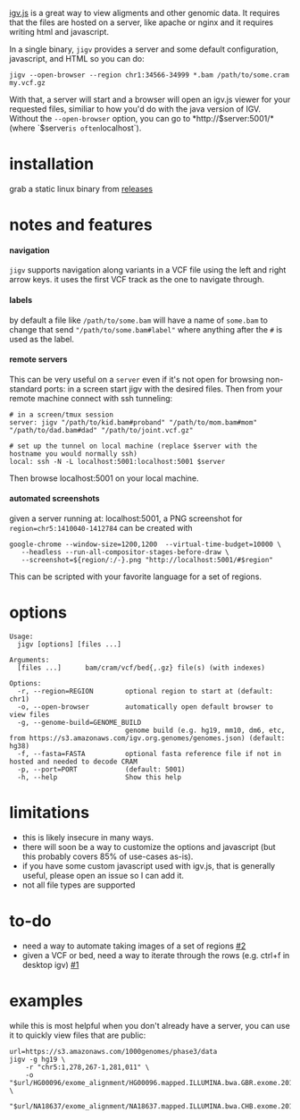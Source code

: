 [igv.js](https://github.com/igvteam/igv.js) is a great way to view aligments and other genomic data. 
It requires that the files are hosted on a server, like apache or nginx and it requires writing html and
javascript.

In a single binary, `jigv` provides a server and some default configuration,
javascript, and HTML so you can do:

```
jigv --open-browser --region chr1:34566-34999 *.bam /path/to/some.cram my.vcf.gz
```
With that, a server will start and a browser will open an igv.js viewer for your requested files, 
similiar to how you'd do with the java version of IGV. Without the `--open-browser` option, you can
go to *http://$server:5001/* (where `$server` is often `localhost`).

# installation

grab a static linux binary from [releases](https://github.com/brentp/jigv/releases/latest)

# notes and features

#### navigation

`jigv` supports navigation along variants in a VCF file using the left and right arrow keys. it uses the first VCF track
as the one to navigate through.

#### labels 

by default a file like `/path/to/some.bam` will have a name of `some.bam` to change that send `"/path/to/some.bam#label"`
where anything after the `#` is used as the label.

#### remote servers 

This can be very useful on a `server` even if it's not open for browsing non-standard ports: in a screen start jigv with the desired files. 
Then from your remote machine connect with ssh tunneling:

```
# in a screen/tmux session
server: jigv "/path/to/kid.bam#proband" "/path/to/mom.bam#mom" "/path/to/dad.bam#dad" "/path/to/joint.vcf.gz"

# set up the tunnel on local machine (replace $server with the hostname you would normally ssh)
local: ssh -N -L localhost:5001:localhost:5001 $server
```

Then browse localhost:5001 on your local machine.


#### automated screenshots

given a server running at: localhost:5001, a PNG screenshot for `region=chr5:1410040-1412784` can be created with

```
google-chrome --window-size=1200,1200  --virtual-time-budget=10000 \
   --headless --run-all-compositor-stages-before-draw \
   --screenshot=${region/:/-}.png "http://localhost:5001/#$region"
```

This can be scripted with your favorite language for a set of regions.

# options

```
Usage:
  jigv [options] [files ...]

Arguments:
  [files ...]      bam/cram/vcf/bed{,.gz} file(s) (with indexes)

Options:
  -r, --region=REGION        optional region to start at (default: chr1)
  -o, --open-browser         automatically open default browser to view files
  -g, --genome-build=GENOME_BUILD
                             genome build (e.g. hg19, mm10, dm6, etc, from https://s3.amazonaws.com/igv.org.genomes/genomes.json) (default: hg38)
  -f, --fasta=FASTA          optional fasta reference file if not in hosted and needed to decode CRAM
  -p, --port=PORT            (default: 5001)
  -h, --help                 Show this help
```

# limitations

+ this is likely insecure in many ways.
+ there will soon be a way to customize the options and javascript (but this probably covers 85% of use-cases as-is).
+ if you have some custom javascript used with igv.js, that is generally useful, please open an issue so I can add it.
+ not all file types are supported

# to-do
+ need a way to automate taking images of a set of regions [#2](https://github.com/brentp/jigv/issues/2)
+ given a VCF or bed, need a way to iterate through the rows (e.g. ctrl+f in desktop igv) [#1](https://github.com/brentp/jigv/issues/1)

# examples

while this is most helpful when you don't already have a server, you can use it to quickly view files
that are public:
```
url=https://s3.amazonaws.com/1000genomes/phase3/data
jigv -g hg19 \
    -r "chr5:1,278,267-1,281,011" \
    -o "$url/HG00096/exome_alignment/HG00096.mapped.ILLUMINA.bwa.GBR.exome.20120522.bam#kid" \
       "$url/NA18637/exome_alignment/NA18637.mapped.ILLUMINA.bwa.CHB.exome.20121211.bam#mom"
```


